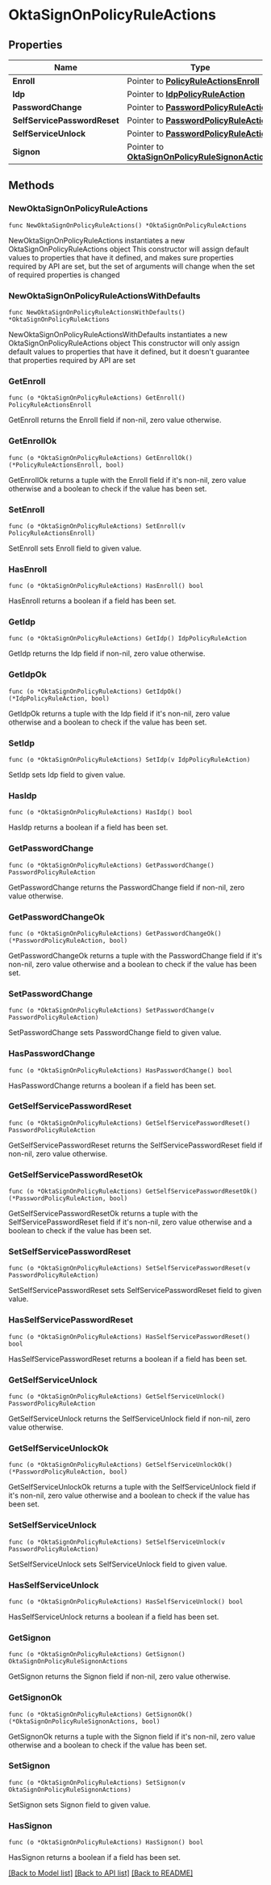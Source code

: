 # OktaSignOnPolicyRuleActions

## Properties

Name | Type | Description | Notes
------------ | ------------- | ------------- | -------------
**Enroll** | Pointer to [**PolicyRuleActionsEnroll**](PolicyRuleActionsEnroll.md) |  | [optional] 
**Idp** | Pointer to [**IdpPolicyRuleAction**](IdpPolicyRuleAction.md) |  | [optional] 
**PasswordChange** | Pointer to [**PasswordPolicyRuleAction**](PasswordPolicyRuleAction.md) |  | [optional] 
**SelfServicePasswordReset** | Pointer to [**PasswordPolicyRuleAction**](PasswordPolicyRuleAction.md) |  | [optional] 
**SelfServiceUnlock** | Pointer to [**PasswordPolicyRuleAction**](PasswordPolicyRuleAction.md) |  | [optional] 
**Signon** | Pointer to [**OktaSignOnPolicyRuleSignonActions**](OktaSignOnPolicyRuleSignonActions.md) |  | [optional] 

## Methods

### NewOktaSignOnPolicyRuleActions

`func NewOktaSignOnPolicyRuleActions() *OktaSignOnPolicyRuleActions`

NewOktaSignOnPolicyRuleActions instantiates a new OktaSignOnPolicyRuleActions object
This constructor will assign default values to properties that have it defined,
and makes sure properties required by API are set, but the set of arguments
will change when the set of required properties is changed

### NewOktaSignOnPolicyRuleActionsWithDefaults

`func NewOktaSignOnPolicyRuleActionsWithDefaults() *OktaSignOnPolicyRuleActions`

NewOktaSignOnPolicyRuleActionsWithDefaults instantiates a new OktaSignOnPolicyRuleActions object
This constructor will only assign default values to properties that have it defined,
but it doesn't guarantee that properties required by API are set

### GetEnroll

`func (o *OktaSignOnPolicyRuleActions) GetEnroll() PolicyRuleActionsEnroll`

GetEnroll returns the Enroll field if non-nil, zero value otherwise.

### GetEnrollOk

`func (o *OktaSignOnPolicyRuleActions) GetEnrollOk() (*PolicyRuleActionsEnroll, bool)`

GetEnrollOk returns a tuple with the Enroll field if it's non-nil, zero value otherwise
and a boolean to check if the value has been set.

### SetEnroll

`func (o *OktaSignOnPolicyRuleActions) SetEnroll(v PolicyRuleActionsEnroll)`

SetEnroll sets Enroll field to given value.

### HasEnroll

`func (o *OktaSignOnPolicyRuleActions) HasEnroll() bool`

HasEnroll returns a boolean if a field has been set.

### GetIdp

`func (o *OktaSignOnPolicyRuleActions) GetIdp() IdpPolicyRuleAction`

GetIdp returns the Idp field if non-nil, zero value otherwise.

### GetIdpOk

`func (o *OktaSignOnPolicyRuleActions) GetIdpOk() (*IdpPolicyRuleAction, bool)`

GetIdpOk returns a tuple with the Idp field if it's non-nil, zero value otherwise
and a boolean to check if the value has been set.

### SetIdp

`func (o *OktaSignOnPolicyRuleActions) SetIdp(v IdpPolicyRuleAction)`

SetIdp sets Idp field to given value.

### HasIdp

`func (o *OktaSignOnPolicyRuleActions) HasIdp() bool`

HasIdp returns a boolean if a field has been set.

### GetPasswordChange

`func (o *OktaSignOnPolicyRuleActions) GetPasswordChange() PasswordPolicyRuleAction`

GetPasswordChange returns the PasswordChange field if non-nil, zero value otherwise.

### GetPasswordChangeOk

`func (o *OktaSignOnPolicyRuleActions) GetPasswordChangeOk() (*PasswordPolicyRuleAction, bool)`

GetPasswordChangeOk returns a tuple with the PasswordChange field if it's non-nil, zero value otherwise
and a boolean to check if the value has been set.

### SetPasswordChange

`func (o *OktaSignOnPolicyRuleActions) SetPasswordChange(v PasswordPolicyRuleAction)`

SetPasswordChange sets PasswordChange field to given value.

### HasPasswordChange

`func (o *OktaSignOnPolicyRuleActions) HasPasswordChange() bool`

HasPasswordChange returns a boolean if a field has been set.

### GetSelfServicePasswordReset

`func (o *OktaSignOnPolicyRuleActions) GetSelfServicePasswordReset() PasswordPolicyRuleAction`

GetSelfServicePasswordReset returns the SelfServicePasswordReset field if non-nil, zero value otherwise.

### GetSelfServicePasswordResetOk

`func (o *OktaSignOnPolicyRuleActions) GetSelfServicePasswordResetOk() (*PasswordPolicyRuleAction, bool)`

GetSelfServicePasswordResetOk returns a tuple with the SelfServicePasswordReset field if it's non-nil, zero value otherwise
and a boolean to check if the value has been set.

### SetSelfServicePasswordReset

`func (o *OktaSignOnPolicyRuleActions) SetSelfServicePasswordReset(v PasswordPolicyRuleAction)`

SetSelfServicePasswordReset sets SelfServicePasswordReset field to given value.

### HasSelfServicePasswordReset

`func (o *OktaSignOnPolicyRuleActions) HasSelfServicePasswordReset() bool`

HasSelfServicePasswordReset returns a boolean if a field has been set.

### GetSelfServiceUnlock

`func (o *OktaSignOnPolicyRuleActions) GetSelfServiceUnlock() PasswordPolicyRuleAction`

GetSelfServiceUnlock returns the SelfServiceUnlock field if non-nil, zero value otherwise.

### GetSelfServiceUnlockOk

`func (o *OktaSignOnPolicyRuleActions) GetSelfServiceUnlockOk() (*PasswordPolicyRuleAction, bool)`

GetSelfServiceUnlockOk returns a tuple with the SelfServiceUnlock field if it's non-nil, zero value otherwise
and a boolean to check if the value has been set.

### SetSelfServiceUnlock

`func (o *OktaSignOnPolicyRuleActions) SetSelfServiceUnlock(v PasswordPolicyRuleAction)`

SetSelfServiceUnlock sets SelfServiceUnlock field to given value.

### HasSelfServiceUnlock

`func (o *OktaSignOnPolicyRuleActions) HasSelfServiceUnlock() bool`

HasSelfServiceUnlock returns a boolean if a field has been set.

### GetSignon

`func (o *OktaSignOnPolicyRuleActions) GetSignon() OktaSignOnPolicyRuleSignonActions`

GetSignon returns the Signon field if non-nil, zero value otherwise.

### GetSignonOk

`func (o *OktaSignOnPolicyRuleActions) GetSignonOk() (*OktaSignOnPolicyRuleSignonActions, bool)`

GetSignonOk returns a tuple with the Signon field if it's non-nil, zero value otherwise
and a boolean to check if the value has been set.

### SetSignon

`func (o *OktaSignOnPolicyRuleActions) SetSignon(v OktaSignOnPolicyRuleSignonActions)`

SetSignon sets Signon field to given value.

### HasSignon

`func (o *OktaSignOnPolicyRuleActions) HasSignon() bool`

HasSignon returns a boolean if a field has been set.


[[Back to Model list]](../README.md#documentation-for-models) [[Back to API list]](../README.md#documentation-for-api-endpoints) [[Back to README]](../README.md)


